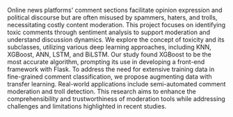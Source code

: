 Online news platforms' comment sections facilitate opinion expression and political discourse but are often misused by spammers, haters, and trolls, necessitating costly content moderation.
This project focuses on identifying toxic comments through sentiment analysis to support moderation and understand discussion dynamics. We explore the concept of toxicity and its subclasses, utilizing various deep learning approaches, including KNN, XGBoost, ANN, LSTM, and BiLSTM. 
Our study found XGBoost to be the most accurate algorithm, prompting its use in developing a front-end framework with Flask. 
To address the need for extensive training data in fine-grained comment classification, we propose augmenting data with transfer learning.
Real-world applications include semi-automated comment moderation and troll detection. 
This research aims to enhance the comprehensibility and trustworthiness of moderation tools while addressing challenges and limitations highlighted in recent studies.
